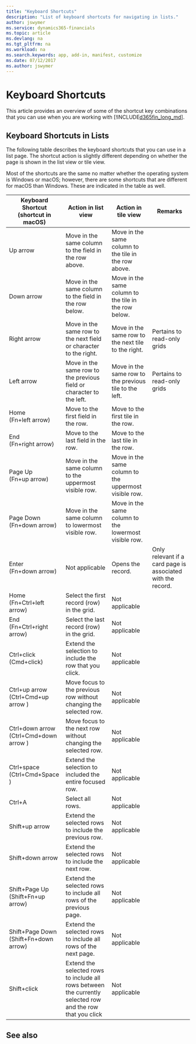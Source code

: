 ```yaml
---
title: "Keyboard Shortcuts"
description: "List of keyboard shortcuts for navigating in lists."
author: jswymer
ms.service: dynamics365-financials
ms.topic: article
ms.devlang: na
ms.tgt_pltfrm: na
ms.workload: na
ms.search.keywords: app, add-in, manifest, customize
ms.date: 07/12/2017
ms.author: jswymer
---
```


# Keyboard Shortcuts
This article provides an overview of some of the shortcut key combinations that you can use when you are working with [!INCLUDE[d365fin_long_md](includes/d365fin_long_md.md)].

## Keyboard Shortcuts in Lists

The following table describes the keyboard shortcuts that you can use in a list page. The shortcut action is slightly different depending on whether the page is shown in the list view or tile view.

Most of the shortcuts are the same no matter whether the operating system is Windows or macOS; however, there are some shortcuts that are different for macOS than Windows. These are indicated in the table as well.


|Keyboard Shortcut<br />(shortcut in macOS)| Action in list view |Action in tile view |Remarks|
|-----------------|-------|-------|-------|
|Up arrow|Move in the same column to the field in the row above.| Move in the same column to the tile in the row above.  |  | 
|Down arrow|Move in the same column to the field in the row below. |Move in the same column to the tile in the row below. | |
|Right arrow|Move in the same row to the next field or character to the right.| Move in the same row to the next tile to the right. |Pertains to read-only grids|
|Left arrow|Move in the same row to the previous field or character to the left. | Move in the same row to the previous tile to the left. |Pertains to read-only grids|
|Home<br />(Fn+left arrow)|Move to the first field in the row.|Move to the first tile in the row.||
|End<br />(Fn+right arrow)|Move to the last field in the row.|Move to the last tile in the row.||
|Page Up<br />(Fn+up arrow)|Move in the same column to the uppermost visible row.|Move in the same column to the uppermost visible row.||
|Page Down<br />(Fn+down arrow)|Move in the same column to lowermost visible row.|Move in the same column to the lowermost visible row.||
|Enter<br />(Fn+down arrow)|Not applicable|Opens the record.| Only relevant if a card page is associated with the record.|
|Home<br />(Fn+Ctrl+left arrow)|Select the first record (row) in the grid.|Not applicable||
|End<br />(Fn+Ctrl+right arrow)|Select the last record (row) in the grid.|Not applicable||
|Ctrl+click<br />(Cmd+click)|Extend the selection to include the row that you click.|Not applicable||
|Ctrl+up arrow<br />(Ctrl+Cmd+up arrow )|Move focus to the previous row without changing the selected row.|Not applicable||
|Ctrl+down arrow<br />(Ctrl+Cmd+down arrow )|Move focus to the next row without changing the selected row.|Not applicable||
|Ctrl+space<br />(Ctrl+Cmd+Space )|Extend the selection to included the entire focused row.|Not applicable||
|Ctrl+A|Select all rows.|Not applicable||
|Shift+up arrow|Extend the selected rows to include the previous row.|Not applicable||
|Shift+down arrow|Extend the selected rows to include the next row.|Not applicable||
|Shift+Page Up<br />(Shift+Fn+up arrow)|Extend the selected rows to include all rows of the previous page.|Not applicable||
|Shift+Page Down<br />(Shift+Fn+down arrow)|Extend the selected rows to include all rows of the next page.|Not applicable||
|Shift+click|Extend the selected rows to include all rows between the currently selected row and the row that you click|Not applicable||

<!--
## Keyboard shortcuts in list (shown as tiles) 

The following table describes the keyboard shortcuts that you can use in a list page when the page is shown as a tiles.


|Keyboard Shortcut<br />(shortcut in osX)| Action|Remarks|
|-----------------|-------|-------|
|Up arrow|Move to the tile above in the same column|  |   
|Down arrow|Move to the tile below in the same column|  | 
|Right arrow|Move to the next tile in the same row| | 
|Left arrow|Move to the previous tile in the same row | |
|Home<br />(Fn+left arrow)|Move to the first tile in the row|
|End<br />Fn+right arrow)|Move to the last tile in the row|
|Page Up<br />(Fn+up arrow)|Move up in the same column to the uppermost visible row|
|Page Down<br />(Fn+down arrow)|Move down in the same column to the lowermost visible row|
|Enter<br />(Fn+down arrow)|Opens the record (when a card page is available).|
-->

## See also
